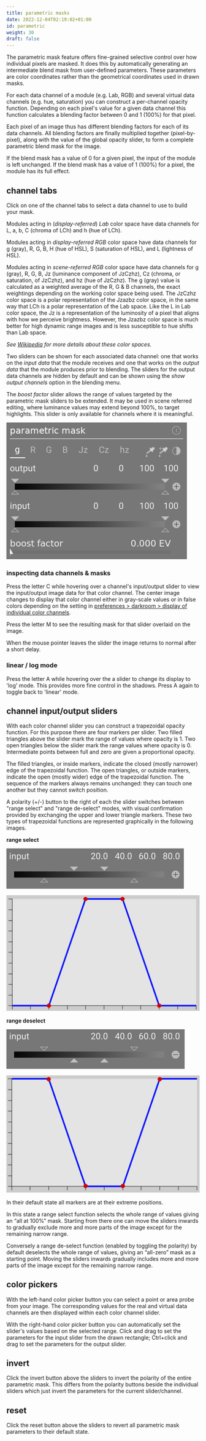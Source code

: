 ```yaml
---
title: parametric masks
date: 2022-12-04T02:19:02+01:00
id: parametric
weight: 30
draft: false
---
```


The parametric mask feature offers fine-grained selective control over how individual pixels are masked. It does this by automatically generating an intermediate blend mask from user-defined parameters. These parameters are color coordinates rather than the geometrical coordinates used in drawn masks.

For each data channel of a module (e.g. Lab, RGB) and several virtual data channels (e.g. hue, saturation) you  can construct a per-channel opacity function. Depending on each pixel's value for a given data channel this function calculates a blending factor between 0 and 1 (100%) for that pixel.

Each pixel of an image thus has different blending factors for each of its data channels. All blending factors are finally multiplied together (pixel-by-pixel), along with the value of the global opacity slider, to form a complete parametric blend mask for the image.

If the blend mask has a value of 0 for a given pixel, the input of the module is left unchanged. If the blend mask has a value of 1 (100%) for a pixel, the module has its full effect.

## channel tabs

Click on one of the channel tabs to select a data channel to use to build your mask.

Modules acting in (_display-referred_) _Lab_ color space have data channels for L, a, b, C (chroma of LCh) and h (hue of LCh).

Modules acting in _display-referred RGB_ color space have data channels for g (gray), R, G, B, H (hue of HSL), S (saturation of HSL), and L (lightness of HSL).

Modules acting in _scene-referred RGB_ color space have data channels for g (gray), R, G, B, Jz (luminance component of JzCzhz), Cz (chroma, or saturation, of JzCzhz), and hz (hue of JzCzhz). The g (gray) value is calculated as a weighted average of the R, G & B channels, the exact weightings depending on the working color space being used. The JzCzhz color space is a polar representation of the Jzazbz color space, in the same way that LCh is a polar representation of the Lab space. Like the L in Lab color space, the Jz is a representation of the luminosity of a pixel that aligns with how we perceive brightness. However, the Jzazbz color space is much better for high dynamic range images and is less susceptible to hue shifts than Lab space.

_See [Wikipedia](https://en.wikipedia.org/wiki/Color_space) for more details about these color spaces._

Two sliders can be shown for each associated data channel: one that works on the _input data_ that the module receives and one that works on the _output data_ that the module produces prior to blending. The sliders for the output data channels are hidden by default and can be shown using the _show output channels_ option in the blending menu.

The _boost factor_ slider allows the range of values targeted by the parametric mask sliders to be extended. It may be used in scene referred editing, where luminance values may extend beyond 100%, to target highlights. This slider is only available for channels where it is meaningful.

![input and output sliders](./parametric/input-output-sliders.png#w33)

### inspecting data channels & masks

Press the letter C while hovering over a channel's input/output slider to view the input/output image data for that color channel. The center image changes to display that color channel either in gray-scale values or in false colors depending on the setting in [preferences > darkroom > display of individual color channels](../../../../preferences-settings/darkroom.md).

Press the letter M to see the resulting mask for that slider overlaid on the image.

When the mouse pointer leaves the slider the image returns to normal after a short delay.

### linear / log mode

Press the letter A while hovering over the a slider to change its display to 'log' mode. This provides more fine control in the shadows. Press A again to toggle back to 'linear' mode.

## channel input/output sliders

With each color channel slider you can construct a trapezoidal opacity function. For this purpose there are four markers per slider. Two filled triangles above the slider mark the range of values where opacity is 1. Two open triangles below the slider mark the range values where opacity is 0. Intermediate points between full and zero are given a proportional opacity.

The filled triangles, or inside markers, indicate the closed (mostly narrower) edge of the trapezoidal function. The open triangles, or outside markers, indicate the open (mostly wider) edge of the trapezoidal function. The sequence of the markers always remains unchanged: they can touch one another but they cannot switch position.

A polarity (+/-) button to the right of each the slider switches between "range select" and "range de-select" modes, with visual confirmation provided by exchanging the upper and lower triangle markers. These two types of trapezoidal functions are represented graphically in the following images.

**range select**

![range select slider](./parametric/blendif_2a.png#w33)

![range select graph](./parametric/blendif_2b.png#w33)

**range deselect**

![range deselect slider](./parametric/blendif_3a.png#w33)

![range deselect graph](./parametric/blendif_3b.png#w33)

In their default state all markers are at their extreme positions.

In this state a range select function selects the whole range of values giving an “all at 100%” mask. Starting from there one can move the sliders inwards to gradually exclude more and more parts of the image except for the remaining narrow range.

Conversely a range de-select function (enabled by toggling the polarity) by default deselects the whole range of values, giving an “all-zero” mask as a starting point. Moving the sliders inwards gradually includes more and more parts of the image except for the remaining narrow range.

## color pickers

With the left-hand color picker button you can select a point or area probe from your image. The corresponding values for the real and virtual data channels are then displayed within each color channel slider.

With the right-hand color picker button you can automatically set the slider's values based on the selected range. Click and drag to set the parameters for the input slider from the drawn rectangle; Ctrl+click and drag to set the parameters for the output slider.

## invert

Click the invert button above the sliders to invert the polarity of the entire parametric mask. This differs from the polarity buttons beside the individual sliders which just invert the parameters for the current slider/channel.

## reset

Click the reset button above the sliders to revert all parametric mask parameters to their default state.
